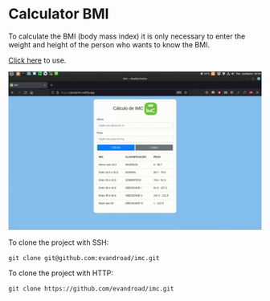 # Calculator BMI

To calculate the BMI (body mass index) it is only necessary to enter the weight and height of the person who wants to know the BMI.

[Click here](https://calcularimc.netlify.app/) to use.

![screenshot](video.gif)

To clone the project with SSH:

```
git clone git@github.com:evandroad/imc.git
```

To clone the project with HTTP:

```
git clone https://github.com/evandroad/imc.git
```

